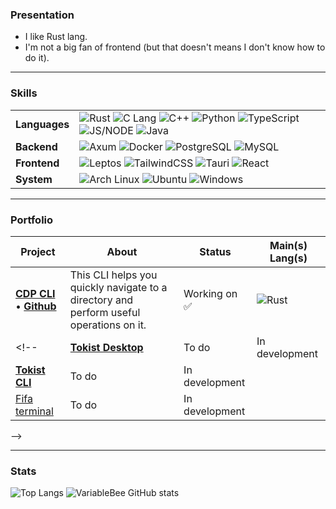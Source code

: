 <!-- Presentation -->
### Presentation
- I like Rust lang.
- I'm not a big fan of frontend (but that doesn't means I don't know how to do it).

---

### Skills
|||
|---------------------------|--------------|
| **Languages**             | ![Rust](https://img.shields.io/badge/Rust-black?style=flat&logo=rust&logoColor=white) ![C Lang](https://img.shields.io/badge/C%20Lang-blue?style=flat&logo=c&logoColor=white) ![C++](https://img.shields.io/badge/C++-00599C?logo=C%2B%2B&logoColor=white&style=flat) ![Python](https://img.shields.io/badge/Python-green?style=flat&logo=python&logoColor=white) ![TypeScript](https://img.shields.io/badge/TypeScript-3178C6?logo=typescript&logoColor=fff) ![JS/NODE](https://img.shields.io/badge/JS%2FNode-yellow?style=flat&logo=javascript&logoColor=white) ![Java](https://img.shields.io/badge/Java-%23ED8B00.svg?logo=openjdk&logoColor=white) |
| **Backend**               | ![Axum](https://img.shields.io/badge/Axum-purple?style=flat&logo=rocket&logoColor=white) ![Docker](https://img.shields.io/badge/Docker-2496ED?style=flat&logo=docker&logoColor=white) ![PostgreSQL](https://img.shields.io/badge/PostgreSQL-4169E1?style=flat&logo=postgresql&logoColor=white) ![MySQL](https://img.shields.io/badge/MySQL-4479A1?logo=mysql&logoColor=fff) |
| **Frontend**              | ![Leptos](https://img.shields.io/badge/Leptos-DC382D?style=flat&logo=leptos&logoColor=white) ![TailwindCSS](https://img.shields.io/badge/Tailwind-38B2AC?style=flat&logo=tailwindcss&logoColor=white) ![Tauri](https://img.shields.io/badge/Tauri-EAB300?style=flat&logo=tauri&logoColor=white) ![React](https://img.shields.io/badge/React-%2320232a.svg?logo=react&logoColor=%2361DAFB) |
| **System** | ![Arch Linux](https://img.shields.io/badge/Arch%20Linux-1793D1?logo=arch-linux&logoColor=fff) ![Ubuntu](https://img.shields.io/badge/Ubuntu-E95420?logo=ubuntu&logoColor=white) ![Windows](https://custom-icon-badges.demolab.com/badge/Windows-0078D6?logo=windows11&logoColor=white) |

---

<!-- Portfolio -->
### Portfolio
| Project | About | Status | Main(s) Lang(s) |
|-|-|-|-|
| [**CDP CLI**](https://crates.io/crates/cdp-cli) • [**Github**](https://github.com/tokkitomare/cdp-cli) | This CLI helps you quickly navigate to a directory and perform useful operations on it. | Working on ✅ | ![Rust](https://img.shields.io/badge/Rust-black?style=flat&logo=rust&logoColor=white) |
<!-- | [**Tokist Desktop**](#) | To do | In development |
| [**Tokist CLI**](#) | To do | In development | 
| [Fifa terminal](#) | To do | In development |
-->

---
<!-- GithubStats -->
### Stats
![Top Langs](https://github-readme-stats.vercel.app/api/top-langs/?username=tokkitomare&langs_count=8&theme=radical&layout=pie)
![VariableBee GitHub stats](https://github-readme-stats.vercel.app/api?username=tokkitomare&show_icons=true&theme=radical)
